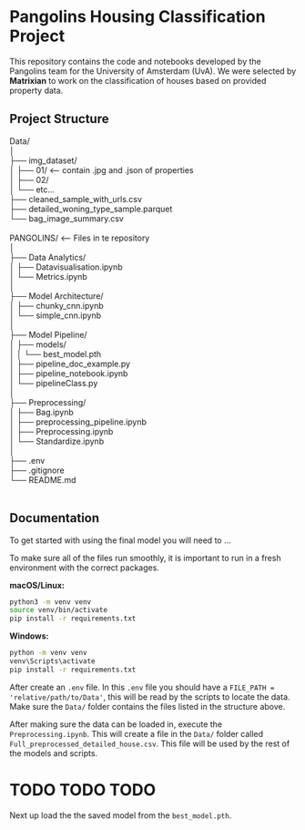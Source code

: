 # Pangolins Housing Classification Project

This repository contains the code and notebooks developed by the Pangolins team for the University of Amsterdam (UvA). We were selected by **Matrixian** to work on the classification of houses based on provided property data.

## Project Structure

Data/ <br>
│ <br>
├── img_dataset/ <br>
│ ├── 01/ <-- contain .jpg and .json of properties <br>
│ ├── 02/ <br>
│ └── etc... <br>
├── cleaned_sample_with_urls.csv<br>
├── detailed_woning_type_sample.parquet<br>
└── bag_image_summary.csv<br>
<br>
PANGOLINS/ <-- Files in te repository<br>
│<br>
├── Data Analytics/<br>
│ ├── Datavisualisation.ipynb<br>
│ └── Metrics.ipynb<br>
│<br>
├── Model Architecture/<br>
│ ├── chunky_cnn.ipynb<br>
│ └── simple_cnn.ipynb<br>
│<br>
├── Model Pipeline/<br>
│ ├── models/<br>
│ │ └── best_model.pth<br>
│ ├── pipeline_doc_example.py<br>
│ ├── pipeline_notebook.ipynb<br>
│ └── pipelineClass.py<br>
│<br>
├── Preprocessing/<br>
│ ├── Bag.ipynb<br>
│ ├── preprocessing_pipeline.ipynb<br>
│ ├── Preprocessing.ipynb<br>
│ └── Standardize.ipynb<br>
│<br>
├── .env<br>
├── .gitignore<br>
└── README.md<br>
<br>

## Documentation

To get started with using the final model you will need to ...

To make sure all of the files run smoothly, it is important to run in a fresh environment with the correct packages.

**macOS/Linux:**

```bash
python3 -m venv venv
source venv/bin/activate
pip install -r requirements.txt
```

**Windows:**

```bash
python -m venv venv
venv\Scripts\activate
pip install -r requirements.txt
```

After create an `.env` file. In this `.env` file you should have a `FILE_PATH = 'relative/path/to/Data'`, this will be read by the scripts to locate the data. Make sure the `Data/` folder contains the files listed in the structure above.

After making sure the data can be loaded in, execute the `Preprocessing.ipynb`. This will create a file in the `Data/` folder called `Full_preprocessed_detailed_house.csv`. This file will be used by the rest of the models and scripts.

# TODO TODO TODO

Next up load the the saved model from the `best_model.pth`.
